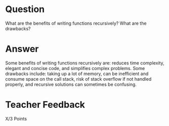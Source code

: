 # Question

What are the benefits of writing functions recursively? What are the drawbacks?

# Answer
Some benefits of writing functions recursively are: reduces time complexity, elegant and concise code, and simplifies complex problems. Some drawbacks include: taking up a lot of memory, can be inefficient and consume space on the call stack, risk of stack overflow if not handled properly, and recursive solutions can sometimes be confusing.


# Teacher Feedback

X/3 Points